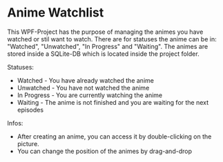 # Anime Watchlist


This WPF-Project has the purpose of managing the animes you have watched or stil want to watch.
There are for statuses the anime can be in: "Watched", "Unwatched", "In Progress" and "Waiting".
The animes are stored inside a SQLite-DB which is located inside the project folder.

Statuses:
- Watched - You have already watched the anime
- Unwatched - You have not watched the anime
- In Progress - You are currently watching the anime
- Waiting - The anime is not finished and you are waiting for the next episodes

Infos:
- After creating an anime, you can access it by double-clicking on the picture.
- You can change the position of the animes by drag-and-drop